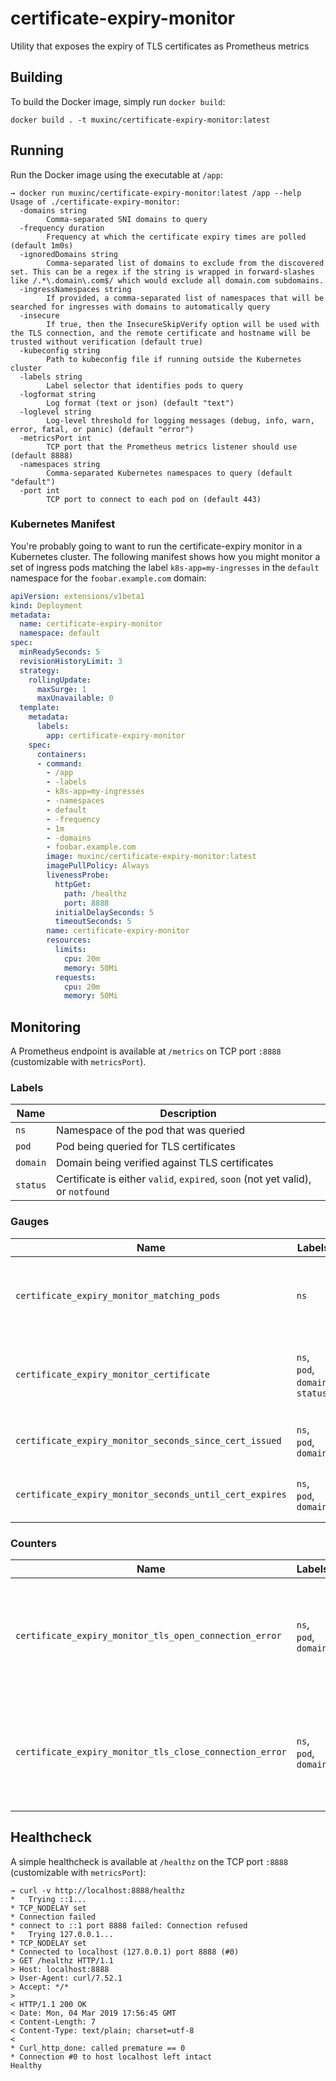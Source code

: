# certificate-expiry-monitor
Utility that exposes the expiry of TLS certificates as Prometheus metrics

## Building
To build the Docker image, simply run `docker build`:
```
docker build . -t muxinc/certificate-expiry-monitor:latest
```

## Running
Run the Docker image using the executable at `/app`:
```
→ docker run muxinc/certificate-expiry-monitor:latest /app --help
Usage of ./certificate-expiry-monitor:
  -domains string
        Comma-separated SNI domains to query
  -frequency duration
        Frequency at which the certificate expiry times are polled (default 1m0s)
  -ignoredDomains string
        Comma-separated list of domains to exclude from the discovered set. This can be a regex if the string is wrapped in forward-slashes like /.*\.domain\.com$/ which would exclude all domain.com subdomains.
  -ingressNamespaces string
        If provided, a comma-separated list of namespaces that will be searched for ingresses with domains to automatically query
  -insecure
        If true, then the InsecureSkipVerify option will be used with the TLS connection, and the remote certificate and hostname will be trusted without verification (default true)
  -kubeconfig string
        Path to kubeconfig file if running outside the Kubernetes cluster
  -labels string
        Label selector that identifies pods to query
  -logformat string
        Log format (text or json) (default "text")
  -loglevel string
        Log-level threshold for logging messages (debug, info, warn, error, fatal, or panic) (default "error")
  -metricsPort int
        TCP port that the Prometheus metrics listener should use (default 8888)
  -namespaces string
        Comma-separated Kubernetes namespaces to query (default "default")
  -port int
        TCP port to connect to each pod on (default 443)
```

### Kubernetes Manifest
You're probably going to want to run the certificate-expiry monitor in a Kubernetes cluster. The following manifest shows how you might monitor a set of ingress pods matching the label `k8s-app=my-ingresses` in the `default` namespace for the `foobar.example.com` domain:

```yaml
apiVersion: extensions/v1beta1
kind: Deployment
metadata:
  name: certificate-expiry-monitor
  namespace: default
spec:
  minReadySeconds: 5
  revisionHistoryLimit: 3
  strategy:
    rollingUpdate:
      maxSurge: 1
      maxUnavailable: 0
  template:
    metadata:
      labels:
        app: certificate-expiry-monitor
    spec:
      containers:
      - command:
        - /app
        - -labels
        - k8s-app=my-ingresses
        - -namespaces
        - default
        - -frequency
        - 1m
        - -domains
        - foobar.example.com
        image: muxinc/certificate-expiry-monitor:latest
        imagePullPolicy: Always
        livenessProbe:
          httpGet:
            path: /healthz
            port: 8888
          initialDelaySeconds: 5
          timeoutSeconds: 5
        name: certificate-expiry-monitor
        resources:
          limits:
            cpu: 20m
            memory: 50Mi
          requests:
            cpu: 20m
            memory: 50Mi
```

## Monitoring
A Prometheus endpoint is available at `/metrics` on TCP port `:8888` (customizable with `metricsPort`).

### Labels
| Name  | Description  |
|---|---|
| `ns` | Namespace of the pod that was queried |
| `pod` | Pod being queried for TLS certificates |
| `domain` | Domain being verified against TLS certificates |
| `status` | Certificate is either `valid`, `expired`, `soon` (not yet valid), or `notfound` |

### Gauges
| Name  | Labels | Description  |
|---|---|---|
| `certificate_expiry_monitor_matching_pods` | `ns` | Number of pods that match the label filter in a namespace  |
| `certificate_expiry_monitor_certificate`  | `ns`, `pod`, `domain`, `status` | Number of pods with a certificate in a given status for the domain |
| `certificate_expiry_monitor_seconds_since_cert_issued`  | `ns`, `pod`, `domain` | Seconds since the certificate was issued  |
| `certificate_expiry_monitor_seconds_until_cert_expires`  | `ns`, `pod`, `domain` | Seconds until the certificate expires  |

### Counters
| Name  | Labels | Description  |
|---|---|---|
| `certificate_expiry_monitor_tls_open_connection_error`  | `ns`, `pod`, `domain` | Number of times an error occurred while opening a TLS connection to a pod |
| `certificate_expiry_monitor_tls_close_connection_error`  | `ns`, `pod`, `domain` | Number of times an error occurred while closing a TLS connection to a pod |

## Healthcheck
A simple healthcheck is available at `/healthz` on the TCP port `:8888` (customizable with `metricsPort`):

```
→ curl -v http://localhost:8888/healthz
*   Trying ::1...
* TCP_NODELAY set
* Connection failed
* connect to ::1 port 8888 failed: Connection refused
*   Trying 127.0.0.1...
* TCP_NODELAY set
* Connected to localhost (127.0.0.1) port 8888 (#0)
> GET /healthz HTTP/1.1
> Host: localhost:8888
> User-Agent: curl/7.52.1
> Accept: */*
>
< HTTP/1.1 200 OK
< Date: Mon, 04 Mar 2019 17:56:45 GMT
< Content-Length: 7
< Content-Type: text/plain; charset=utf-8
<
* Curl_http_done: called premature == 0
* Connection #0 to host localhost left intact
Healthy
```
